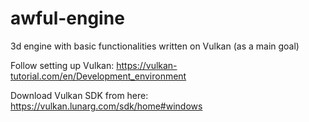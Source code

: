 # awful-engine
3d engine with basic functionalities written on Vulkan (as a main goal)

Follow setting up Vulkan:
	https://vulkan-tutorial.com/en/Development_environment

Download Vulkan SDK from here:
  	https://vulkan.lunarg.com/sdk/home#windows


